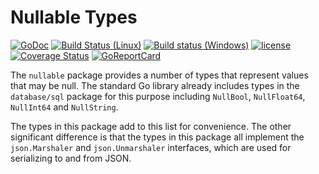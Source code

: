 # Nullable Types

[![GoDoc](https://godoc.org/github.com/spkg/nullable?status.svg)](https://godoc.org/github.com/spkg/nullable)
[![Build Status (Linux)](https://travis-ci.org/spkg/nullable.svg?branch=master)](https://travis-ci.org/spkg/nullable)
[![Build status (Windows)](https://ci.appveyor.com/api/projects/status/txfjx8i49ntan6fm?svg=true)](https://ci.appveyor.com/project/jjeffery/nullable)
[![license](http://img.shields.io/badge/license-MIT-green.svg?style=flat)](https://raw.githubusercontent.com/spkg/nullable/master/LICENSE.md)
[![Coverage Status](https://coveralls.io/repos/github/spkg/nullable/badge.svg?branch=master)](https://coveralls.io/github/spkg/nullable?branch=master)
[![GoReportCard](https://goreportcard.com/badge/github.com/spkg/nullable)](https://goreportcard.com/report/github.com/spkg/nullable)

The `nullable` package provides a number of types that represent values
that may be null. The standard Go library already includes types in the
`database/sql` package for this purpose including `NullBool`,
`NullFloat64`, `NullInt64` and `NullString`.

The types in this package add to this list for convenience. The other
significant difference is that the types in this package all implement
the `json.Marshaler` and `json.Unmarshaler` interfaces, which are
used for serializing to and from JSON.

